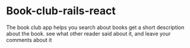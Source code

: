 # Book-club-rails-react
The book club app helps you search about books get a short description about the book. see what other reader said about it, and leave your comments about it
